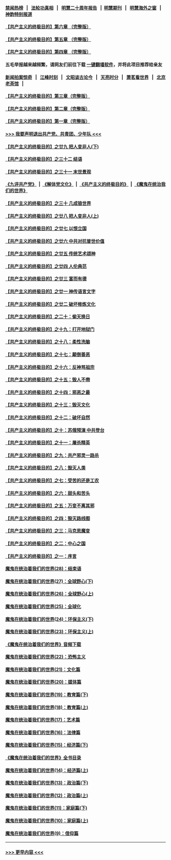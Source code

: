 #### [禁闻热榜](热点新闻.md?=0)  &nbsp;&nbsp;|&nbsp;&nbsp; [法轮功真相](https://github.com/gfw-breaker/truth/blob/master/README.md?=0) &nbsp;&nbsp;|&nbsp;&nbsp; [明慧二十周年报告](https://github.com/gfw-breaker/mh-reports/blob/master/README.md?=0) &nbsp;&nbsp;|&nbsp;&nbsp;[明慧期刊](https://github.com/gfw-breaker/mh-qikan) &nbsp;&nbsp;|&nbsp;&nbsp; [明慧海外之窗](https://github.com/gfw-breaker/mh-news/blob/master/README.md?=0) &nbsp;&nbsp;|&nbsp;&nbsp; [神韵特别报道](https://github.com/gfw-breaker/mh-news/blob/master/shenyun.md?=0)
#### [【共产主义的终极目的】第六章 （完整版）](../pages/nsc422/n11428913.md?t=03091903) 
#### [【共产主义的终极目的】第五章 （完整版）](../pages/nsc422/n11428912.md?t=03091903) 
#### [【共产主义的终极目的】第四章 （完整版）](../pages/nsc422/n11428907.md?t=03091903) 
#### 五毛举报越来越频繁，请网友们前往下载 [一键翻墙软件](https://github.com/gfw-breaker/ssr-accounts)，并将此项目推荐给亲友
#### [新闻拍案惊奇](https://github.com/gfw-breaker/banned-news/blob/master/pages/link4.md) &nbsp;&nbsp;|&nbsp;&nbsp; [江峰时刻](https://github.com/gfw-breaker/banned-news/blob/master/pages/link4.md) &nbsp;&nbsp;|&nbsp;&nbsp; [文昭谈古论今](https://github.com/gfw-breaker/banned-news/blob/master/pages/link4.md) &nbsp;&nbsp;|&nbsp;&nbsp; [天亮时分](https://github.com/gfw-breaker/banned-news/blob/master/pages/link4.md) &nbsp;&nbsp;|&nbsp;&nbsp; [萧茗看世界](https://github.com/gfw-breaker/banned-news/blob/master/pages/link4.md) &nbsp;&nbsp;|&nbsp;&nbsp; [北京老茶馆](https://github.com/gfw-breaker/banned-news/blob/master/pages/link4.md) &nbsp;&nbsp;|&nbsp;&nbsp; 
#### [【共产主义的终极目的】第三章（完整版）](../pages/nsc422/n11428848.md?t=03091903) 
#### [【共产主义的终极目的】第二章（完整版）](../pages/nsc422/n11428831.md?t=03091903) 
#### [【共产主义的终极目的】第一章（完整版）](../pages/nsc422/n11417651.md?t=03091903) 
#### [>>> 我要声明退出共产党、共青团、少年队 <<<](https://github.com/begood0513/goodnews/blob/master/quit/letter.md) 
#### [【共产主义的终极目的】之廿九 把人变非人(下)](../pages/nsc422/n11344140.md?t=03091903) 
#### [【共产主义的终极目的】之三十二 结语](../pages/nsc422/n11360535.md?t=03091903) 
#### [【共产主义的终极目的】之三十一 末世景观](../pages/nsc422/n11351129.md?t=03091903) 
#### [《九评共产党》](https://github.com/begood0513/9ping.md/blob/master/README.md) &nbsp;|&nbsp; [《解体党文化》](../../../../jtdwh.md/blob/master/README.md)  &nbsp;|&nbsp; [《共产主义的终极目的》](../../../../gczydzjmd.md/blob/master/README.md) &nbsp;|&nbsp; [《魔鬼在统治我们的世界》](../../../../mgztzwmdsj.md/blob/master/README.md) 
#### [【共产主义的终极目的】之三十 几成狼世界](../pages/nsc422/n11348280.md?t=03091903) 
#### [【共产主义的终极目的】之廿八 把人变非人(上)](../pages/nsc422/n11340492.md?t=03091903) 
#### [【共产主义的终极目的】之廿七 以恨立国](../pages/nsc422/n11336944.md?t=03091903) 
#### [【共产主义的终极目的】之廿六 中共对抗普世价值](../pages/nsc422/n11324785.md?t=03091903) 
#### [【共产主义的终极目的】之廿五 传统艺术颂神](../pages/nsc422/n11296396.md?t=03091903) 
#### [【共产主义的终极目的】之廿四 人伦典范](../pages/nsc422/n11296397.md?t=03091903) 
#### [【共产主义的终极目的】之廿三 富而有德](../pages/nsc422/n11283598.md?t=03091903) 
#### [【共产主义的终极目的】之廿一 神传语言文字](../pages/nsc422/n11263265.md?t=03091903) 
#### [【共产主义的终极目的】之廿二 破坏修炼文化](../pages/nsc422/n11245728.md?t=03091903) 
#### [【共产主义的终极目的】之二十：偷天换日](../pages/nsc422/n11238846.md?t=03091903) 
#### [【共产主义的终极目的】之十九：打开地狱门](../pages/nsc422/n11206376.md?t=03091903) 
#### [【共产主义的终极目的】之十八：柔性洗脑](../pages/nsc422/n11199994.md?t=03091903) 
#### [【共产主义的终极目的】之十七：颠倒善恶](../pages/nsc422/n11179782.md?t=03091903) 
#### [【共产主义的终极目的】之十六：反神骂祖宗](../pages/nsc422/n11166798.md?t=03091903) 
#### [【共产主义的终极目的】之十五：毁人不倦](../pages/nsc422/n11166792.md?t=03091903) 
#### [【共产主义的终极目的】之十四：邪恶之最](../pages/nsc422/n11150249.md?t=03091903) 
#### [【共产主义的终极目的】之十三：毁灭文化](../pages/nsc422/n11135227.md?t=03091903) 
#### [【共产主义的终极目的】之十二：破坏自然](../pages/nsc422/n11135214.md?t=03091903) 
#### [【共产主义的终极目的】之十：苏俄预演 中共登台](../pages/nsc422/n11118424.md?t=03091903) 
#### [【共产主义的终极目的】之十一：屠杀精英](../pages/nsc422/n11118442.md?t=03091903) 
#### [【共产主义的终极目的】之九：共产邪灵一路杀](../pages/nsc422/n11114139.md?t=03091903) 
#### [【共产主义的终极目的】之八：毁灭人类](../pages/nsc422/n11108503.md?t=03091903) 
#### [【共产主义的终极目的】之七：受苦的还是工农](../pages/nsc422/n11101809.md?t=03091903) 
#### [【共产主义的终极目的】之六：甜头和苦头](../pages/nsc422/n11096971.md?t=03091903) 
#### [【共产主义的终极目的】之五：万变不离其邪](../pages/nsc422/n11091285.md?t=03091903) 
#### [【共产主义的终极目的】之四：毁灭路线图](../pages/nsc422/n11086284.md?t=03091903) 
#### [【共产主义的终极目的】之三：马克思魔变](../pages/nsc422/n11061941.md?t=03091903) 
#### [【共产主义的终极目的】之二：中心之国](../pages/nsc422/n11047728.md?t=03091903) 
#### [【共产主义的终极目的】之一：序言](../pages/nsc422/n11086077.md?t=03091903) 
#### [魔鬼在统治着我们的世界(28)：结束语](../pages/nsc422/n10936246.md?t=03091903) 
#### [魔鬼在统治着我们的世界(27)：全球野心(下)](../pages/nsc422/n10928319.md?t=03091903) 
#### [魔鬼在统治着我们的世界(26)：全球野心(上)](../pages/nsc422/n10900318.md?t=03091903) 
#### [魔鬼在统治着我们的世界(25)：全球化](../pages/nsc422/n10788205.md?t=03091903) 
#### [魔鬼在统治着我们的世界(24)：环保主义(下)](../pages/nsc422/n10695307.md?t=03091903) 
#### [魔鬼在统治着我们的世界(23)：环保主义(上)](../pages/nsc422/n10688613.md?t=03091903) 
#### [《魔鬼在统治着我们的世界》音频下载](../pages/nsc422/n10635553.md?t=03091903) 
#### [魔鬼在统治着我们的世界(22)：恐怖主义](../pages/nsc422/n10614727.md?t=03091903) 
#### [魔鬼在统治着我们的世界(21)：文化篇](../pages/nsc422/n10597706.md?t=03091903) 
#### [魔鬼在统治着我们的世界(20)：媒体篇](../pages/nsc422/n10586579.md?t=03091903) 
#### [魔鬼在统治着我们的世界(19)：教育篇(下)](../pages/nsc422/n10564808.md?t=03091903) 
#### [魔鬼在统治着我们的世界(18)：教育篇(上)](../pages/nsc422/n10526970.md?t=03091903) 
#### [魔鬼在统治着我们的世界(17)：艺术篇](../pages/nsc422/n10499093.md?t=03091903) 
#### [魔鬼在统治着我们的世界(16)：法律篇](../pages/nsc422/n10485969.md?t=03091903) 
#### [魔鬼在统治着我们的世界(15)：经济篇(下)](../pages/nsc422/n10469975.md?t=03091903) 
#### [《魔鬼在统治着我们的世界》全书目录](../pages/nsc422/n10464261.md?t=03091903) 
#### [魔鬼在统治着我们的世界(14)：经济篇(上)](../pages/nsc422/n10457370.md?t=03091903) 
#### [魔鬼在统治着我们的世界(13)：政治篇(下)](../pages/nsc422/n10448270.md?t=03091903) 
#### [魔鬼在统治着我们的世界(12)：政治篇(上)](../pages/nsc422/n10444576.md?t=03091903) 
#### [魔鬼在统治着我们的世界(11)：家庭篇(下)](../pages/nsc422/n10440961.md?t=03091903) 
#### [魔鬼在统治着我们的世界(10)：家庭篇(上)](../pages/nsc422/n10435448.md?t=03091903) 
#### [魔鬼在统治着我们的世界(9)：信仰篇](../pages/nsc422/n10432159.md?t=03091903) 

----
#### [ >>> 更早内容 <<< ](../indexes/nsc422-earlier.md)
